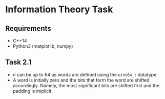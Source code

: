 # Information Theory Task

## Requirements

* C++14
* Python3 (matplotlib, numpy)
## Task 2.1

* n can be up to 64 as words are defined using the `uint64_t` datatype.
* A word is initially zero and the bits that form the word are shifted accordingly. Namely, the most significant bits are shifted first and the padding is implicit.
